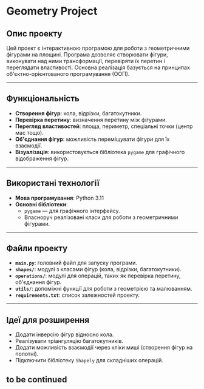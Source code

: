 # Geometry Project

## Опис проекту
Цей проект є інтерактивною програмою для роботи з геометричними фігурами на площині. 
Програма дозволяє створювати фігури, виконувати над ними трансформації, перевіряти їх перетин і переглядати властивості. Основна реалізація базується на принципах об'єктно-орієнтованого програмування (ООП).

---

## Функціональність
- **Створення фігур**: кола, відрізки, багатокутники.
- **Перевірка перетину**: визначення перетину між фігурами.
- **Перегляд властивостей**: площа, периметр, спеціальні точки (центр мас тощо).
- **Об'єднання фігур**: можливість переміщувати фігури для їх взаємодії.
- **Візуалізація**: використовується бібліотека `pygame` для графічного відображення фігур.

---

## Використані технології
- **Мова програмування**: Python 3.11
- **Основні бібліотеки**:
  - `pygame` — для графічного інтерфейсу.
  - Власноруч реалізовані класи для роботи з геометричними фігурами.


---

## Файли проекту
- **`main.py`**: головний файл для запуску програми.
- **`shapes/`**: модулі з класами фігур (кола, відрізки, багатокутники).
- **`operations/`**: модулі для операцій, таких як перевірка перетину, об'єднання фігур.
- **`utils/`**: допоміжні функції для роботи з геометрією та малюванням.
- **`requirements.txt`**: список залежностей проекту.

---

## Ідеї для розширення
- Додати інверсію фігур відносно кола.
- Реалізувати тріангуляцію багатокутників.
- Додати можливість взаємодії через кліки миші (створення фігур на полотні).
- Підключити бібліотеку `Shapely` для складніших операцій.

## to be continued
